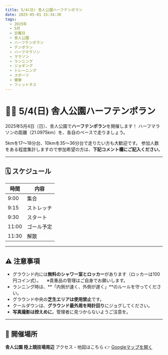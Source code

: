 ```yaml
---
title: 5/4(日) 舎人公園ハーフテンポラン
date: 2025-05-01 15:34:30
tags:
  - 2025年
  - 5月
  - 日曜日
  - 舎人公園
  - ハーフテンポラン
  - テンポラン
  - ハーフマラソン
  - マラソン
  - ランニング
  - ジョギング
  - トレーニング
  - スポーツ
  - 健康
  - フィットネス
---
```


# 🏃‍♂️ 5/4(日) 舎人公園ハーフテンポラン

2025年5月4日（日）、舎人公園で**ハーフテンポラン**を開催します！
ハーフマラソンの距離（21.0975km）を、各自のペースで走りましょう。

5kmを17〜18分台、10kmを35〜36分台で走りたい方も大歓迎です。
参加人数をある程度集計しますので参加希望の方は、**下記コメント欄にご記入ください**。

---

## 🗓 スケジュール

| 時間     | 内容         |
|----------|--------------|
| 9:00     | 集合          |
| 9:15     | ストレッチ    |
| 9:30     | スタート      |
| 11:00    | ゴール予定    |
| 11:30    | 解散          |

---

## ⚠️ 注意事項

- グラウンド内には**無料のシャワー室とロッカー**があります（ロッカーは100円コイン式）。
　※貴重品の管理はご自身でお願いします。
- ランニング時は、**「内側が速く、外側が遅く」**のルールを守ってください。
- グラウンド中央の**芝生エリアは使用禁止**です。
- クールダウンは、**グラウンド最外周を時計回り**にジョグしてください。
- **写真撮影は控えめに**。管理者に見つからないようご注意を。

---

## 📍 開催場所

**舎人公園 陸上競技場周辺**
アクセス・地図はこちら 👉 [Googleマップを開く](https://rb.gy/cs5cu4)
